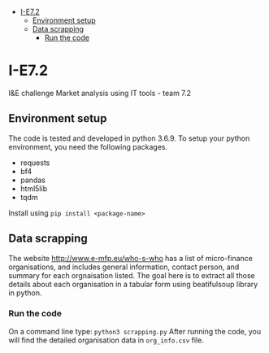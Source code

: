 - [I-E7.2](#i-e72)
  - [Environment setup](#environment-setup)
  - [Data scrapping](#data-scrapping)
    - [Run the code](#run-the-code)
# I-E7.2
I&E challenge Market analysis using IT tools - team 7.2

## Environment setup

The code is tested and developed in python 3.6.9. To setup your python environment, you need the following packages. 

- requests
- bf4
- pandas
- html5lib
- tqdm

Install using `pip install <package-name>`

## Data scrapping

The website <http://www.e-mfp.eu/who-s-who> has a list of micro-finance organisations, and includes general information, contact person, and summary for each orgnaisation listed. The goal here is to extract all those details about each organisation in a tabular form using beatifulsoup library in python.

### Run the code

On a command line type: `python3 scrapping.py`
After running the code, you will find the detailed organisation data in `org_info.csv` file.